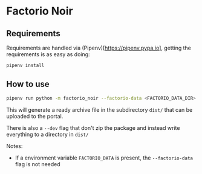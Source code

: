 # Factorio Noir

## Requirements

Requirements are handled via (Pipenv)[https://pipenv.pypa.io], getting the
requirements is as easy as doing:

```bash
pipenv install
```

## How to use

```bash
pipenv run python -m factorio_noir --factorio-data <FACTORIO_DATA_DIR> packs/Vanilla
```

This will generate a ready archive file in the subdirectory `dist/` that can be
uploaded to the portal.

There is also a `--dev` flag that don't zip the package and instead write
everything to a directory in `dist/`

Notes:
- If a environment variable `FACTORIO_DATA` is present, the `--factorio-data`
  flag is not needed

